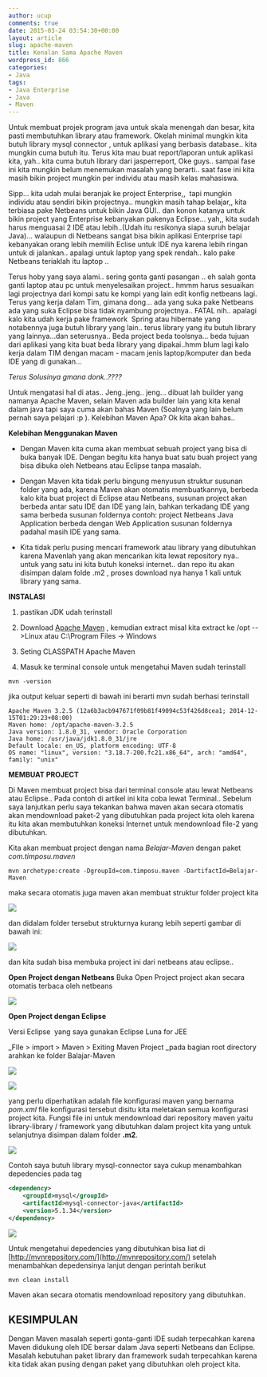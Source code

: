 ```yaml
---
author: ucup
comments: true
date: 2015-03-24 03:54:30+00:00
layout: article
slug: apache-maven
title: Kenalan Sama Apache Maven
wordpress_id: 866
categories:
- Java
tags:
- Java Enterprise
- Java
- Maven
---
```


Untuk membuat projek program java untuk skala menengah dan besar, kita pasti membutuhkan library atau framework. Okelah minimal mungkin kita butuh library mysql connector , untuk aplikasi yang berbasis database.. kita mungkin cuma butuh itu. Terus kita mau buat report/laporan untuk aplikasi kita, yah.. kita cuma butuh library dari jasperreport, Oke guys.. sampai fase ini kita mungkin belum menemukan masalah yang berarti.. saat fase ini kita masih bikin project mungkin per individu atau masih kelas mahasiswa.

 <!-- more -->

 Sipp... kita udah mulai beranjak ke project Enterprise,,  tapi mungkin individu atau sendiri bikin projectnya.. mungkin masih tahap belajar,, kita terbiasa pake Netbeans untuk bikin Java GUI.. dan konon katanya untuk bikin project yang Enterprise kebanyakan pakenya Eclipse... yah,, kita sudah harus menguasai 2 IDE atau lebih..(Udah itu resikonya siapa suruh belajar Java)... walaupun di Netbeans sangat bisa bikin aplikasi Enterprise tapi kebanyakan orang lebih memilih Eclise untuk IDE nya karena lebih ringan untuk di jalankan.. apalagi untuk laptop yang spek rendah.. kalo pake Netbeans teriaklah itu laptop ..

Terus hoby yang saya alami.. sering gonta ganti pasangan .. eh salah gonta ganti laptop atau pc untuk menyelesaikan project.. hmmm harus sesuaikan lagi projectnya dari kompi satu ke kompi yang lain edit konfig netbeans lagi.
Terus yang kerja dalam Tim, gimana dong... ada yang suka pake Netbeans ada yang suka Eclipse bisa tidak nyambung projectnya.. FATAL nih.. apalagi kalo kita udah kerja pake framework  Spring atau hibernate yang notabennya juga butuh library yang lain.. terus library yang itu butuh library yang lainnya...dan seterusnya..
Beda project beda toolsnya... beda tujuan dari aplikasi yang kita buat beda library yang dipakai..hmm blum lagi kalo kerja dalam TIM dengan macam - macam jenis laptop/komputer dan beda IDE yang di gunakan...

_Terus Solusinya gmana donk..????_

Untuk mengatasi hal di atas.. Jeng..jeng.. jeng... dibuat lah builder yang namanya Apache Maven, selain Maven ada builder lain yang kita kenal dalam java tapi saya cuma akan bahas Maven (Soalnya yang lain belum pernah saya pelajari :p ). Kelebihan Maven Apa? Ok kita akan bahas..

**Kelebihan Menggunakan Maven**





  * Dengan Maven kita cuma akan membuat sebuah project yang bisa di buka banyak IDE. Dengan begitu kita hanya buat satu buah project yang bisa dibuka oleh Netbeans atau Eclipse tanpa masalah.


  * Dengan Maven kita tidak perlu bingung menyusun struktur susunan folder yang ada, karena Maven akan otomatis membuatkannya, berbeda kalo kita buat project di Eclipse atau Netbeans, susunan project akan berbeda antar satu IDE dan IDE yang lain, bahkan terkadang IDE yang sama berbeda susunan foldernya contoh: project Netbeans Java Application berbeda dengan Web Application susunan foldernya padahal masih IDE yang sama.


  * Kita tidak perlu pusing mencari framework atau library yang dibutuhkan karena Mavenlah yang akan mencarikan kita lewat repository nya.. untuk yang satu ini kita butuh koneksi internet.. dan repo itu akan disimpan dalam folde .m2 , proses download nya hanya 1 kali untuk library yang sama.



**INSTALASI**





  1. pastikan JDK udah terinstall


  2. Download [Apache Maven](http://maven.apache.org/) , kemudian extract misal kita extract ke /opt -->Linux atau C:\Program Files -> Windows


  3. Seting CLASSPATH Apache Maven


  4. Masuk ke terminal console untuk mengetahui Maven sudah terinstall





    mvn -version



jika output keluar seperti di bawah ini berarti mvn sudah berhasi terinstall



    Apache Maven 3.2.5 (12a6b3acb947671f09b81f49094c53f426d8cea1; 2014-12-15T01:29:23+08:00)
    Maven home: /opt/apache-maven-3.2.5
    Java version: 1.8.0_31, vendor: Oracle Corporation
    Java home: /usr/java/jdk1.8.0_31/jre
    Default locale: en_US, platform encoding: UTF-8
    OS name: "linux", version: "3.18.7-200.fc21.x86_64", arch: "amd64", family: "unix"



**MEMBUAT PROJECT**

Di Maven membuat project bisa dari terminal console atau lewat Netbeans atau Eclipse.. Pada contoh di artikel ini kita coba lewat Terminal.. Sebelum saya lanjutkan perlu saya tekankan bahwa maven akan secara otomatis akan mendownload paket-2 yang dibutuhkan pada project kita oleh karena itu kita akan membutuhkan koneksi Internet untuk mendownload file-2 yang dibutuhkan.

Kita akan membuat project dengan nama _Belajar-Maven_ dengan paket _com.timposu.maven_



    mvn archetype:create -DgroupId=com.timposu.maven -DartifactId=Belajar-Maven



maka secara otomatis juga maven akan membuat struktur folder project kita

![](http://i68.tinypic.com/1z67blt.jpg)

dan didalam folder tersebut strukturnya kurang lebih seperti gambar di bawah ini:

![](http://i64.tinypic.com/xfdurt.jpg)

dan kita sudah bisa membuka project ini dari netbeans atau eclipse..

**Open Project dengan Netbeans**
Buka Open Project project akan secara otomatis terbaca oleh netbeans

![](http://i66.tinypic.com/10pn6gw.jpg)

**Open Project dengan Eclipse**

Versi Eclipse  yang saya gunakan Eclipse Luna for JEE

_FIle > import > Maven > Exiting Maven Project _pada bagian root directory arahkan ke folder Balajar-Maven

![](http://i68.tinypic.com/14w87lv.jpg)

![](http://i63.tinypic.com/2ekrojn.jpg)

yang perlu diperhatikan adalah file konfigurasi maven yang bernama _pom.xml_ file konfigurasi tersebut disitu kita meletakan semua konfigurasi project kita. Fungsi file ini untuk mendownload dari repository maven yaitu library-library / framework yang dibutuhkan dalam project kita yang untuk selanjutnya disimpan dalam folder **.m2**.

![](http://i67.tinypic.com/qyu35k.jpg)


Contoh saya butuh library mysql-connector saya cukup menambahkan depedencies pada tag <depedencies>


``` xml
<dependency>
    <groupId>mysql</groupId>
    <artifactId>mysql-connector-java</artifactId>
    <version>5.1.34</version>
</dependency>
```

![](http://i66.tinypic.com/15q90jq.jpg)


Untuk mengetahui depedencies yang dibutuhkan bisa liat di [http://mvnrepository.com/](http://mvnrepository.com/) setelah menambahkan depedensinya lanjut dengan perintah berikut



    mvn clean install



Maven akan secara otomatis mendownload repository yang dibutuhkan.



## KESIMPULAN



Dengan Maven masalah seperti gonta-ganti IDE sudah terpecahkan karena Maven didukung oleh IDE bersar dalam Java seperti Netbeans dan Eclipse. Masalah kebutuhan paket library dan framework sudah terpecahkan karena kita tidak akan pusing dengan paket yang dibutuhkan oleh project kita.
